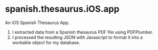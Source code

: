 # spanish.thesaurus.iOS.app

An iOS Spanish Thesaurus App.

1. I extracted data from a Spanish thesaurus PDF file using PDFPlumber.
2. I processed the resulting JSON with Javascript to format it into a workable object for my database. 
